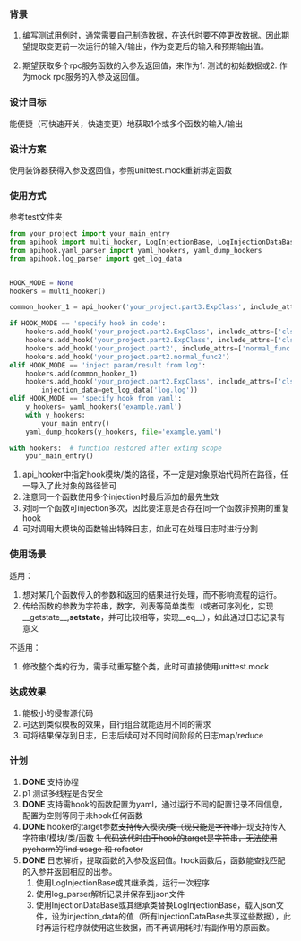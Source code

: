### 背景
1. 编写测试用例时，通常需要自己制造数据，在迭代时要不停更改数据。因此期望提取变更前一次运行的输入/输出，作为变更后的输入和预期输出值。

2. 期望获取多个rpc服务函数的入参及返回值，来作为1. 测试的初始数据或2. 作为mock rpc服务的入参及返回值。

### 设计目标
能便捷（可快速开关，快速变更）地获取1个或多个函数的输入/输出

### 设计方案
使用装饰器获得入参及返回值，参照unittest.mock重新绑定函数

### 使用方式
参考test文件夹
```python
from your_project import your_main_entry
from apihook import multi_hooker, LogInjectionBase, LogInjectionDataBase, api_hooker
from apihook.yaml_parser import yaml_hookers, yaml_dump_hookers
from apihook.log_parser import get_log_data


HOOK_MODE = None
hookers = multi_hooker()

common_hooker_1 = api_hooker('your_project.part3.ExpClass', include_attrs=['func3'])

if HOOK_MODE == 'specify hook in code':
    hookers.add_hook('your_project.part2.ExpClass', include_attrs=['clsmethod2'], injection=LogInjectionBase)
    hookers.add_hook('your_project.part2.ExpClass', include_attrs=['clsmethod2', 'func2', 'staticmethod2'])
    hookers.add_hook('your_project.part2', include_attrs=['normal_func'])
    hookers.add_hook('your_project.part2.normal_func2')
elif HOOK_MODE == 'inject param/result from log':
    hookers.add(common_hooker_1)
    hookers.add_hook('your_project.part2.ExpClass', include_attrs=['clsmethod2'], injection=LogInjectionDataBase, 
        injection_data=get_log_data('log.log'))
elif HOOK_MODE == 'specify hook from yaml':
    y_hookers= yaml_hookers('example.yaml')
    with y_hookers:
        your_main_entry()
    yaml_dump_hookers(y_hookers, file='example.yaml')

with hookers:  # function restored after exting scope
    your_main_entry()
```
1. api_hooker中指定hook模块/类的路径，不一定是对象原始代码所在路径，任一导入了此对象的路径皆可
2. 注意同一个函数使用多个injection时最后添加的最先生效
2. 对同一个函数可injection多次，因此要注意是否存在同一个函数非预期的重复hook
3. 可对调用大模块的函数输出特殊日志，如此可在处理日志时进行分割

### 使用场景
适用：
1. 想对某几个函数传入的参数和返回的结果进行处理，而不影响流程的运行。
2. 传给函数的参数为字符串，数字，列表等简单类型（或者可序列化，实现__getstate__,__setstate__，并可比较相等，实现__eq__），如此通过日志记录有意义

不适用：
1. 修改整个类的行为，需手动重写整个类，此时可直接使用unittest.mock

### 达成效果
1. 能极小的侵害源代码
2. 可达到类似模板的效果，自行组合就能适用不同的需求
3. 可将结果保存到日志，日志后续可对不同时间阶段的日志map/reduce

### 计划
1. **DONE** 支持协程
2. p1 测试多线程是否安全
3. **DONE** 支持需hook的函数配置为yaml，通过运行不同的配置记录不同信息，配置为空则等同于未hook任何函数
4. **DONE** hooker的target参数~~支持传入模块/类（现只能是字符串）~~现支持传入字符串/模块/类/函数
    ~~1. 代码迭代时由于hook的target是字符串，无法使用pycharm的find usage 和 refactor~~
5. **DONE** 日志解析，提取函数的入参及返回值。hook函数后，函数能查找匹配的入参并返回相应的出参。
    1. 使用LogInjectionBase或其继承类，运行一次程序
    2. 使用log_parser解析记录并保存到json文件
    3. 使用InjectionDataBase或其继承类替换LogInjectionBase，载入json文件，设为injection_data的值（所有InjectionDataBase共享这些数据），此时再运行程序就使用这些数据，而不再调用耗时/有副作用的原函数。
    
